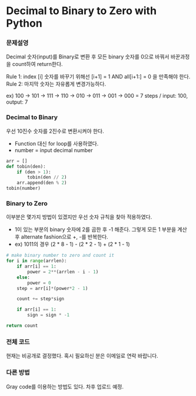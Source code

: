 # Decimal to Binary to Zero with Python

### 문제설영

Decimal 숫자(input)를 Binary로 변환 후 모든 binary 숫자를 0으로 바꿔서 바꾼과정을 count하여  return한다.

Rule 1: index [i] 숫자를 바꾸기 위해선 [i+1] = 1 AND all[i+1:] = 0 을 만족해야 한다.
Rule 2: 마지막 숫자는 자유롭게 변경가능하다.

ex) 100 -> 101 -> 111 -> 110 -> 010 -> 011 -> 001 -> 000 = 7 steps  / input: 100, output: 7


### Decimal to Binary

우선 10진수 숫자를 2진수로 변환시켜야 한다.

- Function 대신 for loop를 사용하였다.
- number = input decimal number

```python
arr = []
def tobin(den):
    if (den > 1):
        tobin(den // 2)
    arr.append(den % 2)
tobin(number)
```


### Binary to Zero

이부분은 몇가지 방법이 있겠지만 우선 숫자 규칙을 찾아 적용하였다.

- 1이 있는 부분의 binary 숫자에 2를 곱한 후 -1 해준다. 그렇게 모든 1 부분을 계산후 alternate fashion으로 +, -를 반복한다.
- ex) 1011의 경우 (2 * 8 - 1) - (2 * 2 - 1) + (2 * 1 - 1)

```python
# make binary number to zero and count it
for i in range(arrlen):
    if arr[i] == 1:
        power = 2**(arrlen - i - 1)
    else:
        power = 0
    step = arr[i]*(power*2 - 1)

    count += step*sign

    if arr[i] == 1:
        sign = sign * -1

return count
```



### 전체 코드

현재는 비공개로 결정했다.
혹시 필요하신 분은 이메일로 연락 바랍니다.



### 다른 방법

Gray code를 이용하는 방법도 있다.
차후 업로드 예정.
